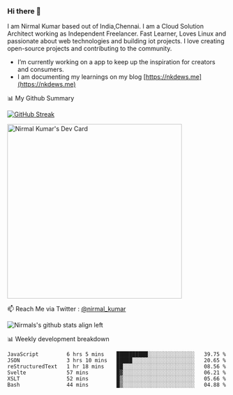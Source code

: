 ### Hi there 👋

 I am Nirmal Kumar based out of India,Chennai. I am a Cloud Solution Architect working as Independent Freelancer. Fast Learner, Loves Linux and passionate about web technologies and building iot projects. I love creating open-source projects and contributing to the community.

- I’m currently working on a app to keep up the inspiration for creators and consumers.
- I am documenting my learnings on my blog [https://nkdews.me](https://nkdews.me)


📊 My Github Summary

[![GitHub Streak](https://github-readme-streak-stats.herokuapp.com?user=nk-gears&theme=dark&hide_border=true&date_format=M%20j%5B%2C%20Y%5D)](https://git.io/streak-stats)

<a href="https://app.daily.dev/nirmal_kumar"><img src="https://api.daily.dev/devcards/a16cfcf02d384b16b41de71ce4d1d811.png?r=8ve" width="400" alt="Nirmal Kumar's Dev Card"/></a>

📫 Reach Me via  Twitter : [@nirmal_kumar](https://twitter.com/nirmal_kumar)

![Nirmals's github stats align left](https://github-readme-stats.vercel.app/api?username=nk-gears&show_icons=true)


📊 Weekly development breakdown

<!--START_SECTION:waka-->

```text
JavaScript         6 hrs 5 mins    ██████████░░░░░░░░░░░░░░░   39.75 %
JSON               3 hrs 10 mins   █████░░░░░░░░░░░░░░░░░░░░   20.65 %
reStructuredText   1 hr 18 mins    ██░░░░░░░░░░░░░░░░░░░░░░░   08.56 %
Svelte             57 mins         █▓░░░░░░░░░░░░░░░░░░░░░░░   06.21 %
XSLT               52 mins         █▒░░░░░░░░░░░░░░░░░░░░░░░   05.66 %
Bash               44 mins         █▒░░░░░░░░░░░░░░░░░░░░░░░   04.88 %
```

<!--END_SECTION:waka-->


